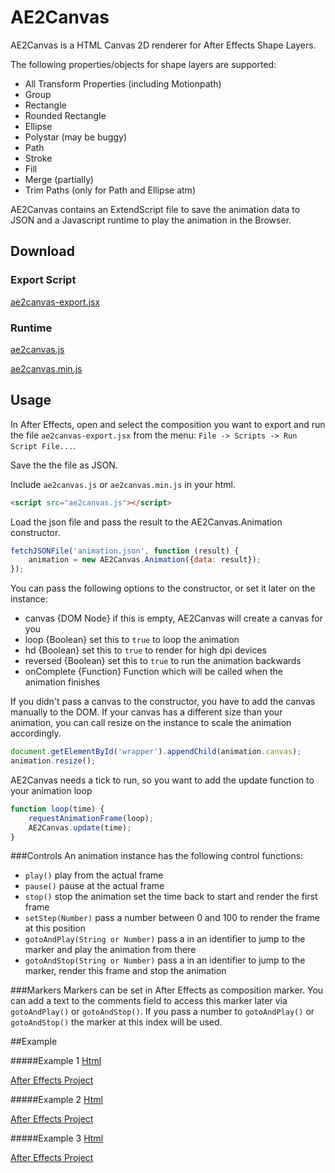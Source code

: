 AE2Canvas
=========

AE2Canvas is a HTML Canvas 2D renderer for After Effects Shape Layers.

The following properties/objects for shape layers are supported:
* All Transform Properties (including Motionpath)
* Group
* Rectangle
* Rounded Rectangle
* Ellipse
* Polystar (may be buggy)
* Path
* Stroke
* Fill
* Merge (partially)
* Trim Paths (only for Path and Ellipse atm)

AE2Canvas contains an ExtendScript file to save the animation data to JSON and a Javascript runtime to play the animation in the Browser.

## Download
### Export Script
[ae2canvas-export.jsx](https://raw.githubusercontent.com/futurecom/ae2canvas/master/build/ae2canvas-export.jsx)
### Runtime
[ae2canvas.js](https://raw.githubusercontent.com/futurecom/ae2canvas/master/build/ae2canvas.js)

[ae2canvas.min.js](https://raw.githubusercontent.com/futurecom/ae2canvas/master/build/ae2canvas.min.js)
## Usage
In After Effects, open and select the composition you want to export and run the file `ae2canvas-export.jsx` from the menu: `File -> Scripts -> Run Script File...`.

Save the the file as JSON.

Include `ae2canvas.js` or `ae2canvas.min.js` in your html.
```html
<script src="ae2canvas.js"></script>
```
Load the json file and pass the result to the AE2Canvas.Animation constructor.
```javascript
fetchJSONFile('animation.json', function (result) {
    animation = new AE2Canvas.Animation({data: result});
});
```
You can pass the following options to the constructor, or set it later on the instance:
* canvas {DOM Node} if this is empty, AE2Canvas will create a canvas for you
* loop {Boolean} set this to `true` to loop the animation
* hd {Boolean} set this to `true` to render for high dpi devices
* reversed {Boolean} set this to `true` to run the animation backwards
* onComplete {Function} Function which will be called when the animation finishes

If you didn't pass a canvas to the constructor, you have to add the canvas manually to the DOM.
If your canvas has a different size than your animation, you can call resize on the instance to scale the animation accordingly.
```javascript
document.getElementById('wrapper').appendChild(animation.canvas);
animation.resize();
```
AE2Canvas needs a tick to run, so you want to add the update function to your animation loop
```javascript
function loop(time) {
    requestAnimationFrame(loop);
    AE2Canvas.update(time);
}
```

###Controls
An animation instance has the following control functions:
* `play()` play from the actual frame
* `pause()` pause at the actual frame
* `stop()` stop the animation set the time back to start and render the first frame
* `setStep(Number)` pass a number between 0 and 100 to render the frame at this position
* `gotoAndPlay(String or Number)` pass a in an identifier to jump to the marker and play the animation from there
* `gotoAndStop(String or Number)` pass a in an identifier to jump to the marker, render this frame and stop the animation

###Markers
Markers can be set in After Effects as composition marker. You can add a text to the comments field to access this marker later via `gotoAndPlay()` or `gotoAndStop()`.
If you pass a number to `gotoAndPlay()` or `gotoAndStop()` the marker at this index will be used.

##Example

#####Example 1
[Html](http://futurecom.github.io/ae2canvas/example1.html)

[After Effects Project](https://github.com/futurecom/ae2canvas/raw/master/examples/ae/example1.aep)

#####Example 2
[Html](http://futurecom.github.io/ae2canvas/example2.html)

[After Effects Project](https://github.com/futurecom/ae2canvas/raw/master/examples/ae/example2.aep)

#####Example 3
[Html](http://futurecom.github.io/ae2canvas/example3.html)

[After Effects Project](https://github.com/futurecom/ae2canvas/raw/master/examples/ae/example3.aep)
